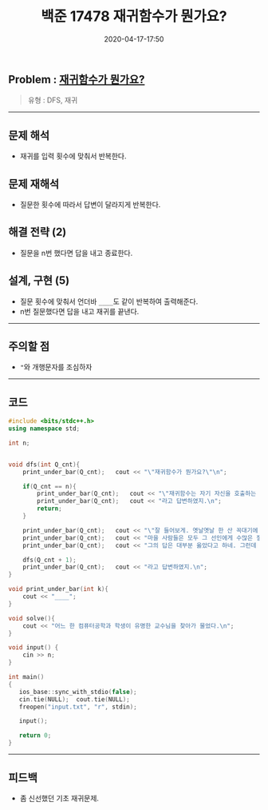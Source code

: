 ﻿---
title: 백준 17478 재귀함수가 뭔가요?
date: 2020-04-17-17:50
categories:
- PS

tags:
- baekjoon
- PS
- Problem Solve
- DFS
---

## Problem : [재귀함수가 뭔가요?](https://www.acmicpc.net/problem/17478)
> 유형 : DFS, 재귀

---

## 문제 해석
* 재귀를 입력 횟수에 맞춰서 반복한다.

## 문제 재해석
* 질문한 횟수에 따라서 답변이 달라지게 반복한다.

## 해결 전략 (2)
* 질문을 n번 했다면 답을 내고 종료한다.

## 설계, 구현 (5)
- 질문 횟수에 맞춰서 언더바 `____`도 같이 반복하여 출력해준다.
- n번 질문했다면 답을 내고 재귀를 끝낸다.

---

## 주의할 점
* `"`와 개행문자를 조심하자

---

## 코드

```c++
#include <bits/stdc++.h>
using namespace std;

int n;


void dfs(int Q_cnt){
    print_under_bar(Q_cnt);   cout << "\"재귀함수가 뭔가요?\"\n";

    if(Q_cnt == n){
        print_under_bar(Q_cnt);   cout << "\"재귀함수는 자기 자신을 호출하는 함수라네\"\n";
        print_under_bar(Q_cnt);   cout << "라고 답변하였지.\n";
        return;
    }

    print_under_bar(Q_cnt);   cout << "\"잘 들어보게. 옛날옛날 한 산 꼭대기에 이세상 모든 지식을 통달한 선인이 있었어.\n";
    print_under_bar(Q_cnt);   cout << "마을 사람들은 모두 그 선인에게 수많은 질문을 했고, 모두 지혜롭게 대답해 주었지.\n";
    print_under_bar(Q_cnt);   cout << "그의 답은 대부분 옳았다고 하네. 그런데 어느 날, 그 선인에게 한 선비가 찾아와서 물었어.\"\n";

    dfs(Q_cnt + 1);
    print_under_bar(Q_cnt);   cout << "라고 답변하였지.\n";
}

void print_under_bar(int k){
    cout << "____";
}

void solve(){
    cout << "어느 한 컴퓨터공학과 학생이 유명한 교수님을 찾아가 물었다.\n";
}

void input() {
    cin >> n;
}

int main()
{
   ios_base::sync_with_stdio(false);
   cin.tie(NULL);  cout.tie(NULL);
   freopen("input.txt", "r", stdin);

   input();

   return 0;
}
```


---


## 피드백

* 좀 신선했던 기초 재귀문제.